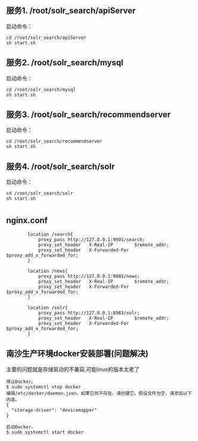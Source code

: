 
服务1. /root/solr_search/apiServer
-----------
启动命令： 
```shell
cd /root/solr_search/apiServer
sh start.sh
```


服务2. /root/solr_search/mysql
-----------
启动命令： 
```shell
cd /root/solr_search/mysql
sh start.sh
```


服务3. /root/solr_search/recommendserver
-----------
启动命令： 
```shell
cd /root/solr_search/recommendserver
sh start.sh
```


服务4. /root/solr_search/solr
-----------
启动命令： 
```shell
cd /root/solr_search/solr
sh start.sh
```


# 



nginx.conf
-----------
```
        location /search{
            proxy_pass http://127.0.0.1:9001/search;
            proxy_set_header   X-Real-IP        $remote_addr;
            proxy_set_header   X-Forwarded-For  $proxy_add_x_forwarded_for;
        }
        
        location /news{
            proxy_pass http://127.0.0.1:9002/news;
            proxy_set_header   X-Real-IP        $remote_addr;
            proxy_set_header   X-Forwarded-For  $proxy_add_x_forwarded_for;
        }
        
        location /solr{
            proxy_pass http://127.0.0.1:8983/solr;
            proxy_set_header   X-Real-IP        $remote_addr;
            proxy_set_header   X-Forwarded-For  $proxy_add_x_forwarded_for;
        }

```




南沙生产环境docker安装部署(问题解决)
----
主要的问题就是存储驱动的不兼容,可能linux的版本太老了
```
停止Docker。
$ sudo systemctl stop docker
编辑/etc/docker/daemon.json。如果它尚不存在，请创建它。假设文件为空，请添加以下内容。
{
  "storage-driver": "devicemapper"
}

启动Docker。
$ sudo systemctl start docker
```

